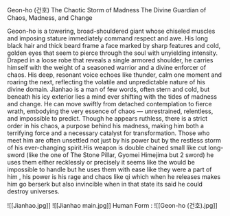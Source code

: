 Geon-ho (건호) The Chaotic Storm of Madness The Divine Guardian of Chaos, Madness, and Change

Geoon-ho is a towering, broad-shouldered giant whose chiseled muscles and imposing stature immediately command respect and awe. His long black hair and thick beard frame a face marked by sharp features and cold, golden eyes that seem to pierce through the soul with unyielding intensity. Draped in a loose robe that reveals a single armored shoulder, he carries himself with the weight of a seasoned warrior and a divine enforcer of chaos. His deep, resonant voice echoes like thunder, calm one moment and roaring the next, reflecting the volatile and unpredictable nature of his divine domain. Jianhao is a man of few words, often stern and cold, but beneath his icy exterior lies a mind ever shifting with the tides of madness and change. He can move swiftly from detached contemplation to fierce wrath, embodying the very essence of chaos — unrestrained, relentless, and impossible to predict. Though he appears ruthless, there is a strict order in his chaos, a purpose behind his madness, making him both a terrifying force and a necessary catalyst for transformation. Those who meet him are often unsettled not just by his power but by the restless storm of his ever-changing spirit.His weapon is double chained small like cut long-sword (like the one of The Stone Pillar, Gyomei Himejima but 2 sword) he uses them either recklessly or precisely it seems like the would be impossible to handle but he uses them with ease like they were a part of him , his power is his rage and chaos like qi which when he releases makes him go berserk but also invincible when in that state its said he could destroy universes.

![[Jianhao.jpg]]
![[Jianhao  main.jpg]]
Human Form : 
![[Geon-ho (건호).jpg]]
